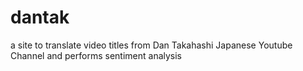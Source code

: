 # dantak
a site to translate video titles from Dan Takahashi Japanese Youtube Channel and performs sentiment analysis
